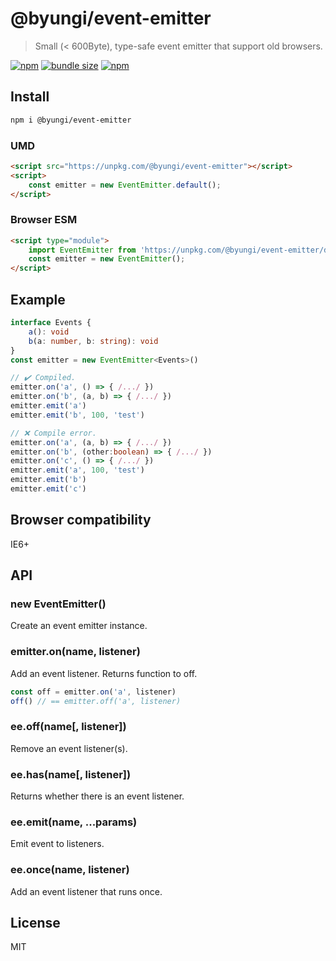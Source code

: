 # @byungi/event-emitter
> Small (< 600Byte), type-safe event emitter that support old browsers.

[![npm](https://flat.badgen.net/npm/v/@byungi/event-emitter)](https://www.npmjs.com/package/@byungi/event-emitter)
[![bundle size](https://flat.badgen.net/bundlephobia/minzip/@byungi/event-emitter)](https://bundlephobia.com/result?p=@byungi/event-emitter)
[![npm](https://flat.badgen.net/travis/skt-t1-byungi/event-emitter)](https://travis-ci.org/skt-t1-byungi/event-emitter)

## Install
```sh
npm i @byungi/event-emitter
```

### UMD
```html
<script src="https://unpkg.com/@byungi/event-emitter"></script>
<script>
    const emitter = new EventEmitter.default();
</script>
```

### Browser ESM
```html
<script type="module">
    import EventEmitter from 'https://unpkg.com/@byungi/event-emitter/dist/index.esm.js'
    const emitter = new EventEmitter();
</script>
```

## Example
```ts
interface Events {
    a(): void
    b(a: number, b: string): void
}
const emitter = new EventEmitter<Events>()

// ✔️ Compiled.
emitter.on('a', () => { /.../ })
emitter.on('b', (a, b) => { /.../ })
emitter.emit('a')
emitter.emit('b', 100, 'test')

// ❌ Compile error.
emitter.on('a', (a, b) => { /.../ })
emitter.on('b', (other:boolean) => { /.../ })
emitter.on('c', () => { /.../ })
emitter.emit('a', 100, 'test')
emitter.emit('b')
emitter.emit('c')
```

## Browser compatibility
IE6+

## API
### new EventEmitter()
Create an event emitter instance.

### emitter.on(name, listener)
Add an event listener. Returns function to off.

```js
const off = emitter.on('a', listener)
off() // == emitter.off('a', listener)
```

### ee.off(name[, listener])
Remove an event listener(s).

### ee.has(name[, listener])
Returns whether there is an event listener.

### ee.emit(name, ...params)
Emit event to listeners.

### ee.once(name, listener)
Add an event listener that runs once.

## License
MIT
